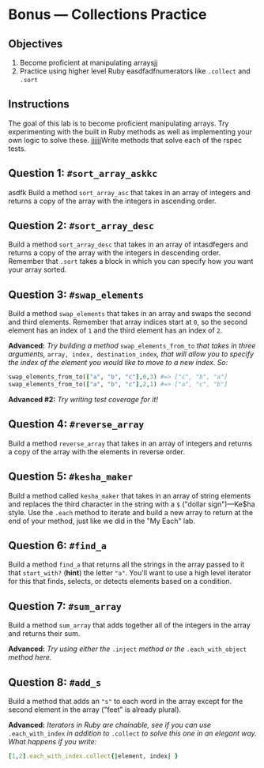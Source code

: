 # Bonus — Collections Practice

## Objectives

1. Become proficient at manipulating arraysjj
2. Practice using higher level Ruby easdfadfnumerators like `.collect` and `.sort`

## Instructions

The goal of this lab is to become proficient manipulating arrays.  Try experimenting with the built in Ruby methods as well as implementing your own logic to solve these.  jjjjjjWrite methods that solve each of the rspec tests.

## Question 1: `#sort_array_askkc`
asdfk
Build a method `sort_array_asc` that takes in an array of integers and returns a copy of the array with the integers in ascending order. 

## Question 2: `#sort_array_desc`

Build a method `sort_array_desc` that takes in an array of intasdfegers and returns a copy of the array with the integers in descending order. Remember that `.sort` takes a block in which you can specify how you want your array sorted. 

## Question 3: `#swap_elements`

Build a method `swap_elements` that takes in an array and swaps the second and third elements. Remember that array indices start at `0`, so the second element has an index of `1` and the third element has an index of `2`. 

**Advanced:** *Try building a method* `swap_elements_from_to` *that takes in three arguments,* `array, index, destination_index`*, that will allow you to specify the index of the element you would like to move to a new index. So:*

```ruby
swap_elements_from_to(["a", "b", "c"],0,3) #=> ["c", "b", "a"]
swap_elements_from_to(["a", "b", "c"],2,1) #=> ["a", "c", "b"]
```

**Advanced #2:** *Try writing test coverage for it!*

## Question 4: `#reverse_array`

Build a method `reverse_array` that takes in an array of integers and returns a copy of the array with the elements in reverse order.

## Question 5: `#kesha_maker`

Build a method called `kesha_maker` that takes in an array of string elements and replaces the third character in the string with a `$` ("dollar sign")—Ke$ha style. Use the `.each` method to iterate and build a new array to return at the end of your method, just like we did in the "My Each" lab. 

## Question 6: `#find_a`

Build a method `find_a` that returns all the strings in the array passed to it that `start_with?` (**hint**) the letter `"a"`. You'll want to use a high level iterator for this that finds, selects, or detects elements based on a condition.

## Question 7: `#sum_array`

Build a method `sum_array` that adds together all of the integers in the array and returns their sum.

**Advanced:** *Try using either the* `.inject` *method or the* `.each_with_object` *method here.*

## Question 8: `#add_s`

Build a method that adds an `"s"` to each word in the array except for the second element in the array ("feet" is already plural). 

**Advanced:** *Iterators in Ruby are chainable, see if you can use* `.each_with_index` *in addition to* `.collect` *to solve this one in an elegant way. What happens if you write:*

```ruby
[1,2].each_with_index.collect{|element, index| }
```





